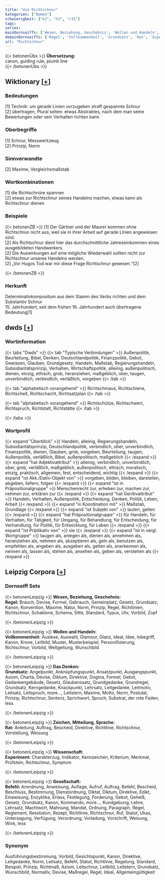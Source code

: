 ```yaml
---
title: "die Richtschnur"
kategorien: ["Nomen"]
schwierigkeit: ["k2", "h3", "r15"]
tags:
series:
mainDornseiffs: ['Wesen, Beziehung, Geschehnis', 'Wollen und Handeln', 'Das Denken', 'Zeichen, Mitteilung, Sprache', 'Wissenschaft', 'Gesellschaft']
domainDornseiffs: ['Regel', 'Vollkommenheit', 'Grundsatz', 'Rat', 'Experiment', 'Befehl']
url: "Richtschnur"
---
```


{{< betonenÜbs >}}
**Übersetzung:**  
canon, guiding rule, plumb line  
{{< /betonenÜbs >}}

## Wiktionary [[+](https://de.wiktionary.org/wiki/Richtschnur)]

### Bedeutungen
[1] Technik: um gerade Linien vorzugeben straff gespannte Schnur  
[2] übertragen, Plural selten: etwas Abstraktes, nach dem man seine Bewertungen oder sein Verhalten richten kann  

### Oberbegriffe
[1] Schnur, Messwerkzeug  
[2] Prinzip, Norm  

### Sinnverwandte
[2] Maxime, Vergleichsmaßstab  

### Wortkombinationen
[1] die Richtschnüre spannen  
[2] etwas zur Richtschnur seines Handelns machen, etwas kann als Richtschnur dienen  

### Beispiele
{{< betonenZB >}}
[1] Der Gärtner und der Maurer kommen ohne Richtschnur nicht aus, weil sie in ihrer Arbeit auf gerade Linien angewiesen sind.  
[2] Als Richtschnur dient hier das durchschnittliche Jahreseinkommen eines ausgebildeten Handwerkers.  
[2] Die Auswirkungen auf eine mögliche Wiederwahl sollten nicht zur Richtschnur unseres Handelns werden.  
[2] „Vor Hugos Tod war mir diese Frage Richtschnur gewesen.“[2]  

{{< /betonenZB >}}
### Herkunft
Determinativkompositum aus dem Stamm des Verbs richten und dem Substantiv Schnur  
15. Jahrhundert, seit dem frühen 16. Jahrhundert auch übertragene Bedeutung[1]  



## dwds [[+](https://www.dwds.de/wb/Richtschnur)]

### Wortinformation
{{< tabs "Dwds" >}}
{{< tab "Typische Verbindungen" >}}
Außenpolitik, Beurteilung, Bibel, Denken, Deutschlandpolitik, Finanzpolitik, Gebot, Gewissen, Glauben, Grundgesetz, Handeln, Maßstab, Regierungshandeln, Subsidiaritätsprinzip, Verhalten, Wirtschaftspolitik, alleinig, außenpolitisch, dienen, einzig, ethisch, grob, heranziehen, maßgeblich, ober, taugen, unverbindlich, verbindlich, verläßlich, vorgeben
{{< /tab >}}

{{< tab "alphabetisch vorangehend" >}}
Richtschmaus, Richtschiene, Richtscheit, Richtschacht, Richtsatzplan
{{< /tab >}}

{{< tab "alphabetisch vorangehend" >}}
Richtschütze, Richtschwert, Richtspruch, Richtstatt, Richtstätte
{{< /tab >}}

{{< /tabs >}}

### Wortprofil
{{< expand "Überblick" >}} Handeln, alleinig, Regierungshandeln, Subsidiaritätsprinzip, Deutschlandpolitik, verbindlich, ober, unverbindlich, Finanzpolitik, dienen, Glauben, grob, vorgeben, Beurteilung, taugen, Außenpolitik, verläßlich, Bibel, außenpolitisch, maßgeblich {{< /expand >}}
{{< expand "hat Adjektivattribut" >}} alleinig, verbindlich, unverbindlich, ober, grob, verläßlich, maßgeblich, außenpolitisch, ethisch, moralisch, einzig, praktisch, allgemein, fest, entscheidend, wichtig {{< /expand >}}
{{< expand "ist Akk./Dativ-Objekt von" >}} vorgeben, bilden, bleiben, darstellen, abgeben, liefern, folgen {{< /expand >}}
{{< expand "ist in Präpositionalgruppe" >}} Menschenrecht zur, erheben zur, machen zur, nehmen zur, erklären zur {{< /expand >}}
{{< expand "hat Genitivattribut" >}} Handeln, Verhalten, Außenpolitik, Entscheidung, Denken, Politik, Leben, Arbeit {{< /expand >}}
{{< expand "in Koordination mit" >}} Maßstab, Grundlage {{< /expand >}}
{{< expand "ist Subjekt von" >}} lauten, gelten {{< /expand >}}
{{< expand "hat Präpositionalgruppe" >}} für Handeln, für Verhalten, für Tätigkeit, für Umgang, für Behandlung, für Entscheidung, für Verhandlung, für Politik, für Entwicklung, für Leben {{< /expand >}}
{{< expand "ist Prädikativ von" >}} sie {{< /expand >}}
{{< expand "ist in vergl. Wortgruppe" >}} taugen als, anlegen als, dienen als, annehmen als, heranziehen als, nehmen als, akzeptieren als, geln als, benutzen als, empfehlen als, angeben als, ausgeben als, gelten als, anerkennen als, nennen als, lassen als, stehen als, ansehen als, geben als, verstehen als {{< /expand >}}

## Leipzig Corpora [[+](https://corpora.uni-leipzig.de/en/res?word=Richtschnur&corpusId=deu_newscrawl-public_2018)]

### Dornseiff Sets
{{< betonenLeipzig >}}
**Wesen, Beziehung, Geschehnis:**  
**Regel:** Brauch, Devise, Formel, Gebrauch, Gemeinplatz, Gesetz, Grundsatz, Kanon, Konvention, Maxime, Natur, Norm, Prinzip, Regel, Richtlinien, Richtschnur, Schablone, Schema, Sitte, Standard, Typus, Uhr, Vorbild, Zopf  

{{< /betonenLeipzig >}}


{{< betonenLeipzig >}}
**Wollen und Handeln:**  
**Vollkommenheit:** Auslese, Auswahl, Glamour, Glanz, Ideal, Idee, Inbegriff, Kanon, Krone, Leitbild, Muster, Musterbeispiel, Personifizierung, Richtschnur, Vorbild, Weltgeltung, Wunschbild  

{{< /betonenLeipzig >}}


{{< betonenLeipzig >}}
**Das Denken:**  
**Grundsatz:** Angelpunkt, Anknüpfungspunkt, Ansatzpunkt, Ausgangspunkt, Axiom, Charta, Devise, Diktum, Direktive, Dogma, Formel, Gebot, Gedankengebäude, Gesetz, Glaubenssatz, Grundgedanke, Grundregel, Grundsatz, Kerngedanke, Knackpunkt, Lehrsatz, Leitgedanke, Leitmotiv, Leitsatz, Leitspruch, more..., Leitstern, Maxime, Motto, Norm, Postulat, Prinzip, Richtschnur, Sentenz, Sprichwort, Spruch, Substrat, der rote Faden, less  

{{< /betonenLeipzig >}}


{{< betonenLeipzig >}}
**Zeichen, Mitteilung, Sprache:**  
**Rat:** Anleitung, Auftrag, Bescheid, Direktive, Richtlinie, Richtschnur, Vorstellung, Weisung  

{{< /betonenLeipzig >}}


{{< betonenLeipzig >}}
**Wissenschaft:**  
**Experiment:** Charakterzug, Indikator, Kennzeichen, Kriterium, Merkmal, Prüfstein, Richtschnur, Symptom  

{{< /betonenLeipzig >}}


{{< betonenLeipzig >}}
**Gesellschaft:**  
**Befehl:** Anordnung, Anweisung, Auflage, Aufruf, Auftrag, Befehl, Bescheid, Beschluss, Bestimmung, Dienstordnung, Diktat, Diktum, Direktive, Edikt, Einweisung, Enzyklika, Erlass, Festlegung, Forderung, Gebot, Geheiß, Gesetz, Grundsatz, Kanon, Kommando, more..., Kundgebung, Lehre, Lehrsatz, Machtwort, Mahnung, Mandat, Ordnung, Paragraph, Regel, Reglement, Resolution, Rezept, Richtlinie, Richtschnur, Ruf, Statut, Ukas, Untersagung, Verfügung, Verordnung, Vorladung, Vorschrift, Weisung, Wink, less  

{{< /betonenLeipzig >}}

### Synonym
Ausführungsbestimmung, Vorbild, Gesichtspunkt, Kanon, Direktive, Leitgedanke, Norm, Leitsatz, Befehl, Statut, Richtlinie, Regelung, Standard, Beispiel, Prinzip, Richtmaß, Axiom, Leitschnur, Leitbild, Leitstern, Grundsatz, Wunschbild, Normativ, Devise, Maßregel, Regel, Ideal, Allgemeingültigkeit

